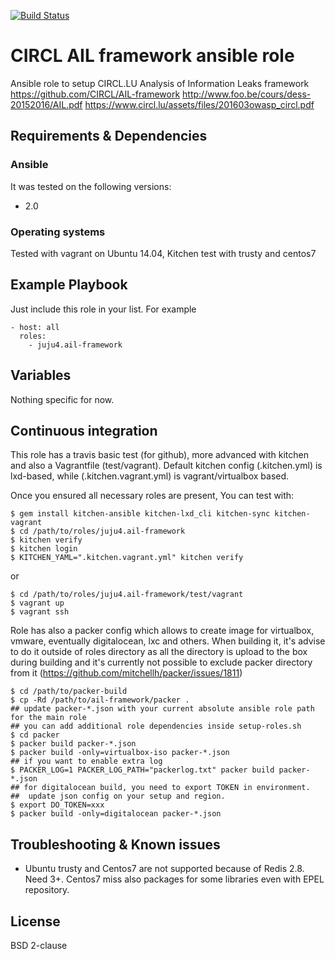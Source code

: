 [![Build Status](https://travis-ci.org/juju4/ansible-ail-framework.svg?branch=master)](https://travis-ci.org/juju4/ansible-ail-framework)
# CIRCL AIL framework ansible role

Ansible role to setup CIRCL.LU Analysis of Information Leaks framework
https://github.com/CIRCL/AIL-framework
http://www.foo.be/cours/dess-20152016/AIL.pdf
https://www.circl.lu/assets/files/201603owasp_circl.pdf

## Requirements & Dependencies

### Ansible
It was tested on the following versions:
 * 2.0

### Operating systems

Tested with vagrant on Ubuntu 14.04, Kitchen test with trusty and centos7

## Example Playbook

Just include this role in your list.
For example

```
- host: all
  roles:
    - juju4.ail-framework
```

## Variables

Nothing specific for now.

## Continuous integration

This role has a travis basic test (for github), more advanced with kitchen and also a Vagrantfile (test/vagrant).
Default kitchen config (.kitchen.yml) is lxd-based, while (.kitchen.vagrant.yml) is vagrant/virtualbox based.

Once you ensured all necessary roles are present, You can test with:
```
$ gem install kitchen-ansible kitchen-lxd_cli kitchen-sync kitchen-vagrant
$ cd /path/to/roles/juju4.ail-framework
$ kitchen verify
$ kitchen login
$ KITCHEN_YAML=".kitchen.vagrant.yml" kitchen verify
```
or
```
$ cd /path/to/roles/juju4.ail-framework/test/vagrant
$ vagrant up
$ vagrant ssh
```

Role has also a packer config which allows to create image for virtualbox, vmware, eventually digitalocean, lxc and others.
When building it, it's advise to do it outside of roles directory as all the directory is upload to the box during building 
and it's currently not possible to exclude packer directory from it (https://github.com/mitchellh/packer/issues/1811)
```
$ cd /path/to/packer-build
$ cp -Rd /path/to/ail-framework/packer .
## update packer-*.json with your current absolute ansible role path for the main role
## you can add additional role dependencies inside setup-roles.sh
$ cd packer
$ packer build packer-*.json
$ packer build -only=virtualbox-iso packer-*.json
## if you want to enable extra log
$ PACKER_LOG=1 PACKER_LOG_PATH="packerlog.txt" packer build packer-*.json
## for digitalocean build, you need to export TOKEN in environment.
##  update json config on your setup and region.
$ export DO_TOKEN=xxx
$ packer build -only=digitalocean packer-*.json
```

## Troubleshooting & Known issues

* Ubuntu trusty and Centos7 are not supported because of Redis 2.8. Need 3+.
Centos7 miss also packages for some libraries even with EPEL repository.

## License

BSD 2-clause

